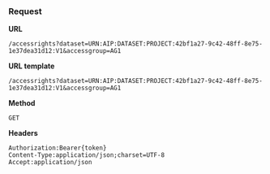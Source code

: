 ### Request

**URL**

`/accessrights?dataset=URN:AIP:DATASET:PROJECT:42bf1a27-9c42-48ff-8e75-1e37dea31d12:V1&accessgroup=AG1`

**URL template**

`/accessrights?dataset=URN:AIP:DATASET:PROJECT:42bf1a27-9c42-48ff-8e75-1e37dea31d12:V1&accessgroup=AG1`

**Method**

`GET`

**Headers**

`Authorization:Bearer{token}`  
`Content-Type:application/json;charset=UTF-8`  
`Accept:application/json`  
